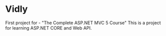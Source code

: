 # Vidly
First project for - "The Complete ASP.NET MVC 5 Course"
This is a project for learning ASP.NET CORE and Web API.
